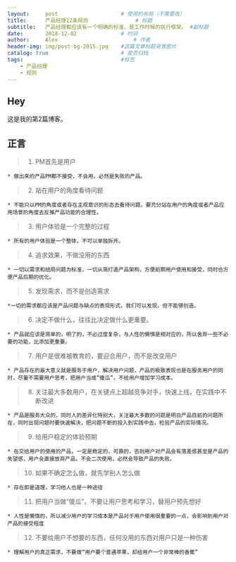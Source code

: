 ```yaml
---
layout:     post   				    # 使用的布局（不需要改）
title:      产品经理12条规则				# 标题 
subtitle:   产品经理都应该有一个明确的标准，是工作时候的执行框架。 #副标题
date:       2018-12-02 				# 时间
author:     Alex 						# 作者
header-img: img/post-bg-2015.jpg 	#这篇文章标题背景图片
catalog: true 						# 是否归档
tags:								#标签
    - 产品经理
    - 规则
---
```


## Hey
这是我的第2篇博客。
## 正言
>1. PM首先是用户

    * 做出来的产品PM都不接受，不会用，必然是失败的产品。
    
>2. 站在用户的角度看待问题

    * 不能只以PM的角度或者存在主观意识的形态去看待问题，要充分站在用户的角度或者产品应用场景的角度去反推产品功能的合理性。
    
>3. 用户体验是一个完整的过程

    * 所有的用户体验是一个整体，不可以单独拆开。
    
>4. 追求效果，不做没用的东西

    * 一切以需求和结局问题为标准，一切从简打造产品架构，方便前期用户使用和接受，同时也方便产品后期的优化。
    
>5. 发现需求，而不是创造需求

    *一切的需求都应该是产品问题与缺点的表现形式，我们可以发现，但不能够创造。
    
>6. 决定不做什么，往往比决定做什么更重要。

    * 产品就应该是简单的，明了的，不必过度复杂，与人性的懒惰是相对应的，所以舍弃一些不必要的功能，比添加更重要。
    
>7. 用户是很难被教育的，要迎合用户，而不是改变用户

    * 产品存在的最大意义就是服务于用户，解决用户问题，产品的极致表现也是在服务用户的同时，尽量不需要用户思考，把用户当成“傻瓜”，不给用户增加学习成本。
    
>8. 关注最大多数用户，在关键点上超越竞争对手，快速上线，在实践中不断改进

    * 产品是服务大众的，同时人的差异化特别大，关注最大多数的问题是明白产品目前的问题所在，同时出现问题时要快速解决，把问题不断的投入到实践中去，检验产品的实际情况。
    
>9. 给用户稳定的体验预期

    * 在交给用户的使用的产品，一定是稳定的，可靠的，否则用户对产品会有落差感甚至是产品的失望感，用户会直接放弃产品，不会二次使用，必然会导致产品的失败。
    
>10. 如果不确定怎么做，就先学别人怎么做

    * 存在即是道理，学习他人也是一种途径
    
>11. 把用户当做“傻瓜”，不要让用户思考和学习，替用户预先想好

    * 人性是懒惰的，所以减少用户的学习成本是产品对于用户使用很重要的一点，会影响到用户对产品的接受程度
    
>12. 不要给用户不想要的东西，任何没用的东西对用户只是一种伤害

    * 理解用户的真正需求，不要做“用户要个普通苹果，却给用户一个非常棒的香蕉”

   

